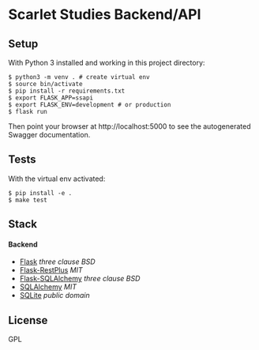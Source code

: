# Scarlet Studies Backend/API

## Setup

With Python 3 installed and working in this project directory:

```
$ python3 -m venv . # create virtual env
$ source bin/activate
$ pip install -r requirements.txt
$ export FLASK_APP=ssapi
$ export FLASK_ENV=development # or production
$ flask run
```

Then point your browser at http://localhost:5000 to see the autogenerated Swagger documentation.

## Tests

With the virtual env activated:

```
$ pip install -e .
$ make test
```

## Stack

#### Backend

- [Flask](http://flask.pocoo.org/) _three clause BSD_
- [Flask-RestPlus](https://flask-restplus.readthedocs.io/en/stable/) _MIT_
- [Flask-SQLAlchemy](http://flask-sqlalchemy.pocoo.org/2.3/) _three clause BSD_
- [SQLAlchemy](https://www.sqlalchemy.org/) _MIT_
- [SQLite](https://www.sqlite.org/index.html) _public domain_

## License

GPL
